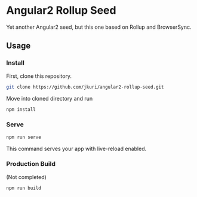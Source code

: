 # Angular2 Rollup Seed

Yet another Angular2 seed, but this one based on Rollup and BrowserSync.

## Usage

### Install

First, clone this repository.

```sh
git clone https://github.com/jkuri/angular2-rollup-seed.git
```

Move into cloned directory and run 

```sh
npm install
```

### Serve

```sh
npm run serve
```

This command serves your app with live-reload enabled.

### Production Build

(Not completed)

```sh
npm run build
```
